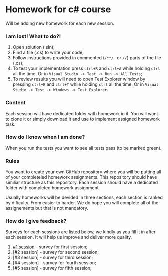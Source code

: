 # Homework for c# course

Will be adding new homework for each new session.

### I am lost! What to do?!
 1) Open solution (.sln);
 2) Find a file (.cs) to write your code;
 3) Follow instructions provided in commented (```/**/ ``` or ```//```) parts of the file (.cs);
 4) To test your implementation press ```ctrl+R``` and ```ctrl+A``` while holding ```ctrl``` all the time. Or in ```Visual Studio -> Test -> Run -> All Tests```;
 5) To review results you will need to open Test Explorer window by pressing ```ctrl+E``` and ```ctrl+T``` while holding ```ctrl``` all the time. Or in ```Visual Studio -> Test -> Windows -> Test Explorer```.
 
 ### Content

Each session will have dedicated folder with homework in it. You will want to clone it or simply download it and use to implement assigned homework task.

### How do I know when I am done?
When you run the tests you want to see all tests pass (to be marked green).

### Rules
You want to create your own GitHub repository where you will be putting all of your completeled homework assignments. This repository should have similiar structure as this repository. Each session should have a dedicated folder with completed homework assignment.

Usually homeworks will be devided in three sections, each section is ranked by dificulty. From easier to harder. We do hope you will complete all of the assignements but that is not mandatory.

### How do I give feedback?
Surveys for each sessions are listed below, we kindly as you fill it in after each session. It will help us improve and deliver more quality.
1) [#1 session](https://www.surveymonkey.com/r/8JZSQ2K) - survey for first session;
2) [#2 session] - survey for second session;
3) [#3 session] - survey for third session;
4) [#4 session] - survey for fourth session;
5) [#5 session] - survey for fifth session;
